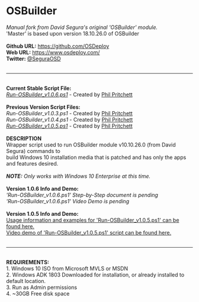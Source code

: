 # OSBuilder
<i>Manual fork from David Segura's original 'OSBuilder' module.</i><br/>
'Master' is based upon version 18.10.26.0 of OSBuilder<br/><br/>
  <b>Github URL:</b> https://github.com/OSDeploy<br/>
  <b>Web URL:</b> https://www.osdeploy.com/<br/>
  <b>Twitter:</b> <a href=https://twitter.com/SeguraOSD>@SeguraOSD</a><br/><br/>
  
  --------------------------------------------------------------
  <br/>
  <b>Current Stable Script File:</b><br/>
  <a href="https://github.com/packerphil/OSBuilder/blob/Script-1/Script%20Files/Run-OSBuilder_v1.0.6.ps1"><i>Run-OSBuilder_v1.0.6.ps1</i></a> - Created by <a href="https://twitter.com/PhilPritchett">Phil Pritchett</a><br/>
  <br/>
  <b>Previous Version Script Files:</b><br/>
  <i>Run-OSBuilder_v1.0.3.ps1</i> - Created by <a href="https://twitter.com/PhilPritchett">Phil Pritchett</a><br/>
  <i>Run-OSBuilder_v1.0.4.ps1</i> - Created by <a href="https://twitter.com/PhilPritchett">Phil Pritchett</a><br/>
  <a href="https://github.com/packerphil/OSBuilder/blob/Script-1/Script%20Files/Run-OSBuilder_v1.0.5.ps1"><i>Run-OSBuilder_v1.0.5.ps1</i></a> - Created by <a href="https://twitter.com/PhilPritchett">Phil Pritchett</a><br/>
  <br/>
<b>DESCRIPTION</b><br/>
Wrapper script used to run OSBuilder module v10.10.26.0 (from David Segura) commands to<br/>
build Windows 10 installation media that is patched and has only the apps and features desired.<br/><br/>
<b><i>NOTE:</b> Only works with Windows 10 Enterprise at this time.</i><br/><br/>
<b>Version 1.0.6 Info and Demo:</b><br/>
<i>'Run-OSBuilder_v1.0.6.ps1' Step-by-Step document is pending</i><br/>
<i>'Run-OSBuilder_v1.0.6.ps1' Video Demo is pending</i><br/><br/>
<b>Version 1.0.5 Info and Demo:</b><br/>
<a href="https://github.com/packerphil/OSBuilder/blob/Script-1/Script%20Files/Run-OSBuilder_v1.0.5_Readme.md">Usage information and examples for 'Run-OSBuilder_v1.0.5.ps1' can be found here.</a><br/>
<a href="https://youtu.be/t_OJIEbvdwo">Video demo of 'Run-OSBuilder_v1.0.5.ps1' script can be found here.</a><br/><br/>

--------------------------------------------------------------
<br/>
  <b>REQUIREMENTS:</b><br/>
  1. Windows 10 ISO from Microsoft MVLS or MSDN<br/>
  2. Windows ADK 1803 Downloaded for installation, or already installed to default location.<br/>
  3. Run as Admin permissions<br/>
  4. ~30GB Free disk space<br/>
